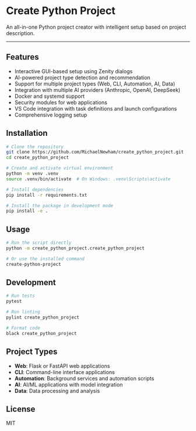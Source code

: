 # Create Python Project

An all-in-one Python project creator with intelligent setup based on project description.

***

## Features

- Interactive GUI-based setup using Zenity dialogs
- AI-powered project type detection and recommendation
- Support for multiple project types (Web, CLI, Automation, AI, Data)
- Integration with multiple AI providers (Anthropic, OpenAI, DeepSeek)
- Docker and systemd support
- Security modules for web applications
- VS Code integration with task definitions and launch configurations
- Comprehensive logging setup

## Installation

```bash
# Clone the repository
git clone https://github.com/MichaelNewham/create_python_project.git
cd create_python_project

# Create and activate virtual environment
python -m venv .venv
source .venv/bin/activate  # On Windows: .venv\Scripts\activate

# Install dependencies
pip install -r requirements.txt

# Install the package in development mode
pip install -e .
```

## Usage

```bash
# Run the script directly
python -m create_python_project.create_python_project

# Or use the installed command
create-python-project
```

## Development

```bash
# Run tests
pytest

# Run linting
pylint create_python_project

# Format code
black create_python_project
```

## Project Types

- **Web**: Flask or FastAPI web applications
- **CLI**: Command-line interface applications
- **Automation**: Background services and automation scripts
- **AI**: AI/ML applications with model integration
- **Data**: Data processing and analysis

## License

MIT

